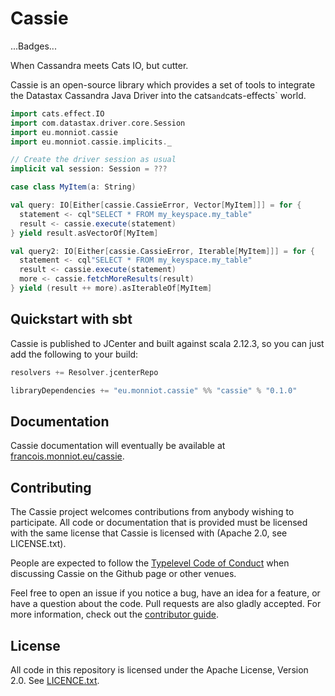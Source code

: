 # Cassie

...Badges...

When Cassandra meets Cats IO, but cutter.

Cassie is an open-source library which provides a set of tools
to integrate the Datastax Cassandra Java Driver into
the cats` and `cats-effects` world.

```scala
import cats.effect.IO
import com.datastax.driver.core.Session
import eu.monniot.cassie
import eu.monniot.cassie.implicits._

// Create the driver session as usual
implicit val session: Session = ???

case class MyItem(a: String)

val query: IO[Either[cassie.CassieError, Vector[MyItem]]] = for {
  statement <- cql"SELECT * FROM my_keyspace.my_table"
  result <- cassie.execute(statement)
} yield result.asVectorOf[MyItem]

val query2: IO[Either[cassie.CassieError, Iterable[MyItem]]] = for {
  statement <- cql"SELECT * FROM my_keyspace.my_table"
  result <- cassie.execute(statement)
  more <- cassie.fetchMoreResults(result)
} yield (result ++ more).asIterableOf[MyItem]
```

## Quickstart with sbt

Cassie is published to JCenter and built against scala 2.12.3,
 so you can just add the following to your build:

```scala
resolvers += Resolver.jcenterRepo

libraryDependencies += "eu.monniot.cassie" %% "cassie" % "0.1.0"
```

## Documentation

Cassie documentation will eventually be available at
[francois.monniot.eu/cassie](https://francois.monniot.eu/cassie).

## Contributing

The Cassie project welcomes contributions from anybody wishing to
participate.  All code or documentation that is provided must be
licensed with the same license that Cassie is licensed with (Apache
2.0, see LICENSE.txt).

People are expected to follow the
[Typelevel Code of Conduct](https://typelevel.org/conduct.html) when
discussing Cassie on the Github page or other venues.

Feel free to open an issue if you notice a bug, have an idea for a
feature, or have a question about the code. Pull requests are also
gladly accepted. For more information, check out the
[contributor guide](CONTRIBUTING.md).

## License

All code in this repository is licensed under the Apache License,
Version 2.0.  See [LICENCE.txt](LICENSE.txt).
